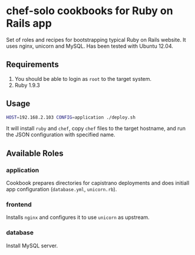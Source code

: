 # chef-solo cookbooks for Ruby on Rails app

Set of roles and recipes for bootstrapping typical Ruby on Rails website. It uses nginx, unicorn and 
MySQL. Has been tested with Ubuntu 12.04.

## Requirements

1. You should be able to login as `root` to the target system.
2. Ruby 1.9.3

## Usage

```bash
HOST=192.168.2.103 CONFIG=application ./deploy.sh
```

It will install ```ruby``` and ```chef```, copy ```chef``` files to the target hostname, and run the JSON configuration with specified name.

## Available Roles

### application

Cookbook prepares directories for capistrano deployments and does initiall app configuration (```database.yml```, ```unicorn.rb```).

### frontend

Installs ```nginx``` and configures it to use ```unicorn``` as upstream.

### database

Install MySQL server.